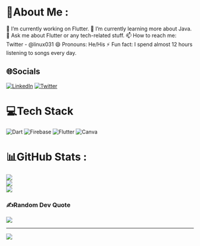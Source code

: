 # 💫About Me :
🔭 I’m currently working on Flutter.
🌱 I’m currently learning more about Java.
💬 Ask me about Flutter or any tech-related stuff.
📫 How to reach me: Twitter - @linux031 
😄 Pronouns: He/His
⚡ Fun fact: I spend almost 12 hours listening to songs every day.

## 🌐Socials
[![LinkedIn](https://img.shields.io/badge/LinkedIn-%230077B5.svg?logo=linkedin&logoColor=white)](https://www.linkedin.com/in/nikhil-bhandare-691a8b219) [![Twitter](https://img.shields.io/badge/Twitter-%231DA1F2.svg?logo=Twitter&logoColor=white)](https://twitter.com/linux031)

# 💻Tech Stack
![Dart](https://img.shields.io/badge/dart-%230175C2.svg?style=for-the-badge&logo=dart&logoColor=white) ![Firebase](https://img.shields.io/badge/firebase-%23039BE5.svg?style=for-the-badge&logo=firebase) ![Flutter](https://img.shields.io/badge/Flutter-%2302569B.svg?style=for-the-badge&logo=Flutter&logoColor=white) ![Canva](https://img.shields.io/badge/Canva-%2300C4CC.svg?style=for-the-badge&logo=Canva&logoColor=white)
# 📊GitHub Stats :
![](https://github-readme-stats.vercel.app/api?username=nik8424&theme=swift&hide_border=false&include_all_commits=false&count_private=false)<br/>
![](https://github-readme-streak-stats.herokuapp.com/?user=nik8424&theme=swift&hide_border=false)<br/>
![](https://github-readme-stats.vercel.app/api/top-langs/?username=nik8424&theme=swift&hide_border=false&include_all_commits=false&count_private=false&layout=compact)

### ✍️Random Dev Quote
![](https://quotes-github-readme.vercel.app/api?type=horizontal&theme=light)

---
[![](https://visitcount.itsvg.in/api?id=nik8424&icon=0&color=0)](https://visitcount.itsvg.in)
